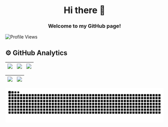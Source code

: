 <h1 align="center">Hi there 👋</h1>
<h3 align="center">Welcome to my GitHub page!</h3>
<p align="left"> <img src="https://komarev.com/ghpvc/?username=AndresGR02&color=yellow" alt="Profile Views" /> </p>

## ⚙️  GitHub Analytics

</p>

| ![](http://github-profile-summary-cards.vercel.app/api/cards/stats?username=AndresGR02&theme=nord_dark) | ![](http://github-profile-summary-cards.vercel.app/api/cards/repos-per-language?username=AndresGR02&hide=Html&theme=nord_dark) | ![](http://github-profile-summary-cards.vercel.app/api/cards/most-commit-language?username=AndresGR02&theme=nord_dark) |
| :-: | :-: | :-: |

| ![](http://github-profile-summary-cards.vercel.app/api/cards/profile-details?username=AndresGR02&theme=nord_dark) | ![](https://github-readme-streak-stats.herokuapp.com/?user=AndresGR02&hide_border=true&date_format=M%20j%5B%2C%20Y%5D&background=2D3742&stroke=2D3742&ring=6bbbca&fire=6bbbca&currStreakNum=fff&sideNums=6bbbca&currStreakLabel=6bbbca&sideLabels=fff&dates=fff) |
| :-: | :-: |

![Snake animation](https://github.com/gardeniaftech/gardeniaftech/blob/output/github-contribution-grid-snake.svg)


<!--
**AndresGR02/AndresGR02** is a ✨ _special_ ✨ repository because its `README.md` (this file) appears on your GitHub profile.

Here are some ideas to get you started:

- 🔭 I’m currently working on ...
- 🌱 I’m currently learning ...
- 👯 I’m looking to collaborate on ...
- 🤔 I’m looking for help with ...
- 💬 Ask me about ...
- 📫 How to reach me: ...
- 😄 Pronouns: ...
- ⚡ Fun fact: ...
-->
